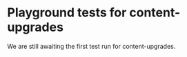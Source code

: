 # Playground tests for content-upgrades
We are still awaiting the first test run for content-upgrades.
